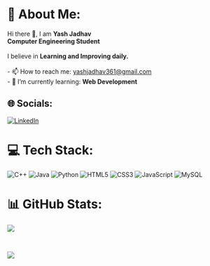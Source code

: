 # 💫 About Me:
Hi there 👋, I am <strong>Yash Jadhav</strong><br> <strong>Computer Engineering Student</strong> <br><br>I believe in <strong>Learning and Improving daily.</strong><br><br>- 📫 How to reach me: yashjadhav361@gmail.com <br>- 🌱 I’m currently learning: **Web Development**


## 🌐 Socials:
[![LinkedIn](https://img.shields.io/badge/LinkedIn-%230077B5.svg?logo=linkedin&logoColor=white)](https://linkedin.com/in/www.linkedin.com/in/yash-jadhav-a17314212) 

# 💻 Tech Stack:
![C++](https://img.shields.io/badge/c++-%2300599C.svg?style=for-the-badge&logo=c%2B%2B&logoColor=white) ![Java](https://img.shields.io/badge/java-%23ED8B00.svg?style=for-the-badge&logo=java&logoColor=white) ![Python](https://img.shields.io/badge/python-3670A0?style=for-the-badge&logo=python&logoColor=ffdd54) ![HTML5](https://img.shields.io/badge/html5-%23E34F26.svg?style=for-the-badge&logo=html5&logoColor=white) ![CSS3](https://img.shields.io/badge/css3-%231572B6.svg?style=for-the-badge&logo=css3&logoColor=white) ![JavaScript](https://img.shields.io/badge/javascript-%23323330.svg?style=for-the-badge&logo=javascript&logoColor=%23F7DF1E) ![MySQL](https://img.shields.io/badge/mysql-%2300f.svg?style=for-the-badge&logo=mysql&logoColor=white)
# 📊 GitHub Stats:
![](https://github-readme-stats.vercel.app/api?username=yashjadhav0220&theme=nightowl&hide_border=false&include_all_commits=false&count_private=false)<br/>
<!--![](https://github-readme-streak-stats.herokuapp.com/?user=yashjadhav0220&theme=nightowl&hide_border=false)/--><br/>
![](https://github-readme-stats.vercel.app/api/top-langs/?username=yashjadhav0220&theme=nightowl&hide_border=false&include_all_commits=false&count_private=false&layout=compact)

<!-- Proudly created with GPRM ( https://gprm.itsvg.in ) -->


 

 





